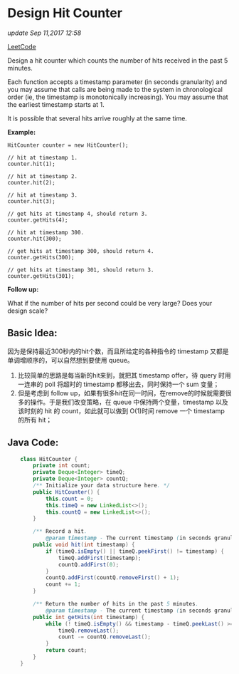 # Design Hit Counter

_update Sep 11,2017 12:58_

[LeetCode](https://leetcode.com/problems/design-hit-counter/description/)

Design a hit counter which counts the number of hits received in the past 5 minutes.

Each function accepts a timestamp parameter \(in seconds granularity\) and you may assume that calls are being made to the system in chronological order \(ie, the timestamp is monotonically increasing\). You may assume that the earliest timestamp starts at 1.

It is possible that several hits arrive roughly at the same time.

**Example:**

```text
HitCounter counter = new HitCounter();

// hit at timestamp 1.
counter.hit(1);

// hit at timestamp 2.
counter.hit(2);

// hit at timestamp 3.
counter.hit(3);

// get hits at timestamp 4, should return 3.
counter.getHits(4);

// hit at timestamp 300.
counter.hit(300);

// get hits at timestamp 300, should return 4.
counter.getHits(300);

// get hits at timestamp 301, should return 3.
counter.getHits(301); 
```

**Follow up:**

What if the number of hits per second could be very large? Does your design scale?

## Basic Idea:

因为是保持最近300秒内的hit个数，而且所给定的各种指令的 timestamp 又都是单调增顺序的，可以自然想到要使用 queue。

1. 比较简单的思路是每当新的hit来到，就把其 timestamp offer，待 query 时用一连串的 poll 将超时的 timestamp 都移出去，同时保持一个 sum 变量；
2. 但是考虑到 follow up，如果有很多hit在同一时间，在remove的时候就需要很多的操作。于是我们改变策略，在 queue 中保持两个变量，timestamp 以及 该时刻的 hit 的 count，如此就可以做到 O\(1\)时间 remove 一个 timestamp 的所有 hit；

## Java Code:

```java
    class HitCounter {
        private int count;
        private Deque<Integer> timeQ;
        private Deque<Integer> countQ;
        /** Initialize your data structure here. */
        public HitCounter() {
            this.count = 0;
            this.timeQ = new LinkedList<>();
            this.countQ = new LinkedList<>();
        }

        /** Record a hit.
            @param timestamp - The current timestamp (in seconds granularity). */
        public void hit(int timestamp) {
            if (timeQ.isEmpty() || timeQ.peekFirst() != timestamp) {
                timeQ.addFirst(timestamp);
                countQ.addFirst(0);
            }
            countQ.addFirst(countQ.removeFirst() + 1);
            count += 1;
        }

        /** Return the number of hits in the past 5 minutes.
            @param timestamp - The current timestamp (in seconds granularity). */
        public int getHits(int timestamp) {
            while (! timeQ.isEmpty() && timestamp - timeQ.peekLast() >= 300) {
                timeQ.removeLast();
                count -= countQ.removeLast();
            }
            return count;
        }
    }
```

